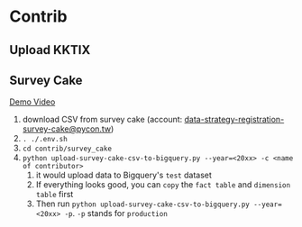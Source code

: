 # Contrib

## Upload KKTIX

## Survey Cake

[Demo Video](https://www.loom.com/share/4c494f1d3ce443c6a43ed514c53b70ff)
1. download CSV from survey cake (account: data-strategy-registration-survey-cake@pycon.tw)
2. `. ./.env.sh `
2. `cd contrib/survey_cake`
3. `python upload-survey-cake-csv-to-bigquery.py --year=<20xx> -c <name of contributor>`
    1. it would upload data to Bigquery's `test` dataset
    2. If everything looks good, you can `copy` the `fact table` and `dimension table` first
    3. Then run `python upload-survey-cake-csv-to-bigquery.py --year=<20xx> -p`. `-p` stands for `production`